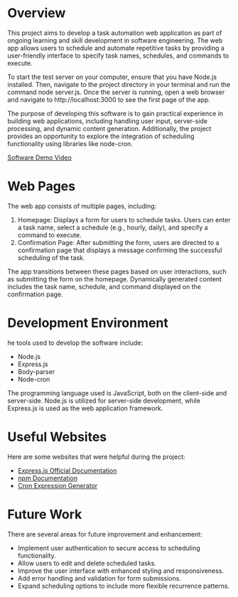 # Overview

This project aims to develop a task automation web application as part of ongoing learning and skill development in software engineering. The web app allows users to schedule and automate repetitive tasks by providing a user-friendly interface to specify task names, schedules, and commands to execute.

To start the test server on your computer, ensure that you have Node.js installed. Then, navigate to the project directory in your terminal and run the command node server.js. Once the server is running, open a web browser and navigate to http://localhost:3000 to see the first page of the app.

The purpose of developing this software is to gain practical experience in building web applications, including handling user input, server-side processing, and dynamic content generation. Additionally, the project provides an opportunity to explore the integration of scheduling functionality using libraries like node-cron.

[Software Demo Video](http://youtube.link.goes.here)

# Web Pages

The web app consists of multiple pages, including:

1. Homepage: Displays a form for users to schedule tasks. Users can enter a task name, select a schedule (e.g., hourly, daily), and specify a command to execute.
2. Confirmation Page: After submitting the form, users are directed to a confirmation page that displays a message confirming the successful scheduling of the task.

The app transitions between these pages based on user interactions, such as submitting the form on the homepage. Dynamically generated content includes the task name, schedule, and command displayed on the confirmation page.

# Development Environment

he tools used to develop the software include:

* Node.js
* Express.js
* Body-parser
* Node-cron

The programming language used is JavaScript, both on the client-side and server-side. Node.js is utilized for server-side development, while Express.js is used as the web application framework.

# Useful Websites

Here are some websites that were helpful during the project:

* [Express.js Official Documentation](https://expressjs.com/)
* [npm Documentation](https://docs.npmjs.com/)
* [Cron Expression Generator](https://crontab.guru/)

# Future Work

There are several areas for future improvement and enhancement:

* Implement user authentication to secure access to scheduling functionality.
* Allow users to edit and delete scheduled tasks.
* Improve the user interface with enhanced styling and responsiveness.
* Add error handling and validation for form submissions.
* Expand scheduling options to include more flexible recurrence patterns.